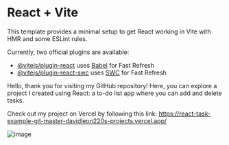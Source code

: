 # React + Vite

This template provides a minimal setup to get React working in Vite with HMR and some ESLint rules.

Currently, two official plugins are available:

- [@vitejs/plugin-react](https://github.com/vitejs/vite-plugin-react/blob/main/packages/plugin-react/README.md) uses [Babel](https://babeljs.io/) for Fast Refresh
- [@vitejs/plugin-react-swc](https://github.com/vitejs/vite-plugin-react-swc) uses [SWC](https://swc.rs/) for Fast Refresh

Hello, thank you for visiting my GitHub repository! Here, you can explore a project I created using React: a to-do list app where you can add and delete tasks.

Check out my project on Vercel by following this link: https://react-task-example-git-master-davidleon220s-projects.vercel.app/

![image](https://github.com/davidleon220/react-task-example/assets/106166876/dbf66d65-967e-45bd-826e-91c02ca373b7)
